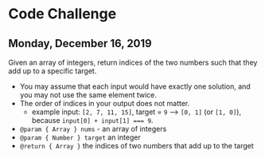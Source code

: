 # Code Challenge
## Monday, December 16, 2019

Given an array of integers, return indices of the two numbers such that they add up to a specific target.
 * You may assume that each input would have exactly one solution, and you may not use the same element twice.
 * The order of indices in your output does not matter.
   * example input: ``[2, 7, 11, 15]``, target = `9` --> `[0, 1]` (or ``[1, 0]``), because `input[0] + input[1] === 9`.
 * `@param { Array } nums` - an array of integers
 * `@param { Number } target` an integer
 * `@return { Array }` the indices of two numbers that add up to the target

